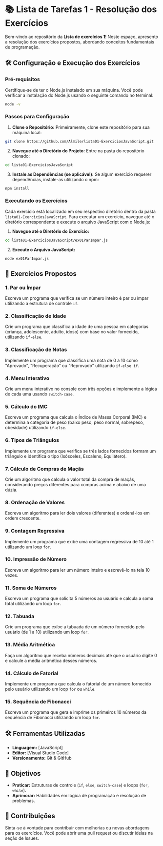 
# 📚 Lista de Tarefas 1 - Resolução dos Exercícios

Bem-vindo ao repositório da **Lista de exercícios 1**! Neste espaço, apresento a resolução dos exercícios propostos, abordando conceitos fundamentais de programação.
## 🛠️ Configuração e Execução dos Exercícios

### Pré-requisitos

Certifique-se de ter o Node.js instalado em sua máquina. Você pode verificar a instalação do Node.js usando o seguinte comando no terminal:

```bash
node -v
```

### Passos para Configuração

1. **Clone o Repositório:**
Primeiramente, clone este repositório para sua máquina local:

```bash
git clone https://github.com/Almile/lista01-ExerciciosJavaScript.git
```

2. **Navegue até o Diretório do Projeto:**
Entre na pasta do repositório clonado:

```bash
cd lista01-ExerciciosJavaScript
```

3. **Instale as Dependências (se aplicável):**
Se algum exercício requerer dependências, instale-as utilizando o npm:
```bash
npm install
```

### Executando os Exercícios


Cada exercício está localizado em seu respectivo diretório dentro da pasta `lista01-ExerciciosJavaScript`. Para executar um exercício, navegue até o diretório correspondente e execute o arquivo JavaScript com o Node.js:

1. **Navegue até o Diretório do Exercício:**
```bash
cd lista01-ExerciciosJavaScript/ex01ParImpar.js
```

2. **Execute o Arquivo JavaScript:**
```bash
node ex01ParImpar.js
```



## 🚀 Exercícios Propostos

### 1. Par ou Ímpar
Escreva um programa que verifica se um número inteiro é par ou ímpar utilizando a estrutura de controle `if`.

### 2. Classificação de Idade
Crie um programa que classifica a idade de uma pessoa em categorias (criança, adolescente, adulto, idoso) com base no valor fornecido, utilizando `if-else`.

### 3. Classificação de Notas
Implemente um programa que classifica uma nota de 0 a 10 como "Aprovado", "Recuperação" ou "Reprovado" utilizando `if-else if`.

### 4. Menu Interativo
Crie um menu interativo no console com três opções e implemente a lógica de cada uma usando `switch-case`.

### 5. Cálculo do IMC
Escreva um programa que calcula o Índice de Massa Corporal (IMC) e determina a categoria de peso (baixo peso, peso normal, sobrepeso, obesidade) utilizando `if-else`.

### 6. Tipos de Triângulos
Implemente um programa que verifica se três lados fornecidos formam um triângulo e identifica o tipo (Isósceles, Escaleno, Equilátero).

### 7. Cálculo de Compras de Maçãs
Crie um algoritmo que calcula o valor total da compra de maçãs, considerando preços diferentes para compras acima e abaixo de uma dúzia.

### 8. Ordenação de Valores
Escreva um algoritmo para ler dois valores (diferentes) e ordená-los em ordem crescente.

### 9. Contagem Regressiva
Implemente um programa que exibe uma contagem regressiva de 10 até 1 utilizando um loop `for`.

### 10. Impressão de Número
Escreva um algoritmo para ler um número inteiro e escrevê-lo na tela 10 vezes.

### 11. Soma de Números
Escreva um programa que solicita 5 números ao usuário e calcula a soma total utilizando um loop `for`.

### 12. Tabuada
Crie um programa que exibe a tabuada de um número fornecido pelo usuário (de 1 a 10) utilizando um loop `for`.

### 13. Média Aritmética
Faça um algoritmo que receba números decimais até que o usuário digite 0 e calcule a média aritmética desses números.

### 14. Cálculo de Fatorial
Implemente um programa que calcula o fatorial de um número fornecido pelo usuário utilizando um loop `for` ou `while`.

### 15. Sequência de Fibonacci
Escreva um programa que gera e imprime os primeiros 10 números da sequência de Fibonacci utilizando um loop `for`.

## 🛠️ Ferramentas Utilizadas

- **Linguagem:** [JavaScript]
- **Editor:** [Visual Studio Code]
- **Versionamento:** Git & GitHub


## 🎯 Objetivos

- **Praticar:** Estruturas de controle (`if`, `else`, `switch-case`) e loops (`for`, `while`).
- **Aprimorar:** Habilidades em lógica de programação e resolução de problemas.

## 🤝 Contribuições

Sinta-se à vontade para contribuir com melhorias ou novas abordagens para os exercícios. Você pode abrir uma pull request ou discutir ideias na seção de Issues.
